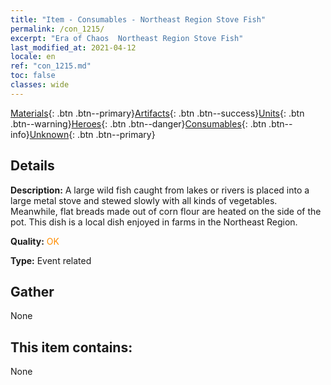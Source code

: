 ```yaml
---
title: "Item - Consumables - Northeast Region Stove Fish"
permalink: /con_1215/
excerpt: "Era of Chaos  Northeast Region Stove Fish"
last_modified_at: 2021-04-12
locale: en
ref: "con_1215.md"
toc: false
classes: wide
---
```

 [Materials](/Items/){: .btn .btn--primary}[Artifacts](/Items/Artifacts/){: .btn .btn--success}[Units](/Items/Units/){: .btn .btn--warning}[Heroes](/Items/Heroes/){: .btn .btn--danger}[Consumables](/Items/Consumables/){: .btn .btn--info}[Unknown](/Items/Unknown/){: .btn .btn--primary}

## Details
 **Description:** A large wild fish caught from lakes or rivers is placed into a large metal stove and stewed slowly with all kinds of vegetables. Meanwhile, flat breads made out of corn flour are heated on the side of the pot. This dish is a local dish enjoyed in farms in the Northeast Region.

 **Quality:** <span style="color: #FF8C00">OK</span>

 **Type:** Event related

## Gather

  None

## This item contains:

  None

